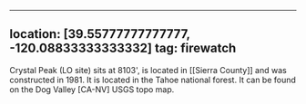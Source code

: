 
---
location: [39.55777777777777, -120.08833333333332]
tag: firewatch
---

Crystal Peak (LO site) sits at 8103', is located in [[Sierra County]] and was constructed in 1981. It is located in the Tahoe national forest. It can be found on the Dog Valley [CA-NV] USGS topo map.
